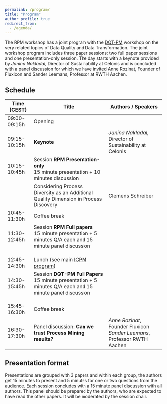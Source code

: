 ```yaml
---
permalink: /program/
title: "Program"
author_profile: true
redirect_from: 
  - /agenda/
---
```



The RPM workshop has a joint program with the [DQT-PM](https://www.processdataquality.com/dqthome) workshop on the very related topics of Data Quality and Data Transformation. The joint workshop program includes three paper sessions: two full paper sessions and one presentation-only session. The day starts with a keynote provided by *Janina Nakladal*, Director of Sustainability at Celonis and is concluded with a panel discussion for which we have invited Anne Rozinat, Founder of Fluxicon and Sander Leemans, Professor at RWTH Aachen.

## Schedule

| Time (CEST)     | Title     | Authors / Speakers                                                             |
| --------------- | --------- | ------------------------------------------------------------ |
| 09:00-09:15h    | Opening  |  |
| 09:15-10:15h    | **Keynote** | *Janina Nakladal*, Director of Sustainability at Celonis |
| 10:15-10:45h    | Session **RPM Presentation-only** <br> 15 minute presentation + 10 minutes discussion |  |
|                 | Considering Process Diversity as an Additional Quality Dimension in Process Discovery | Clemens Schreiber |
| 10:45-11:30h    | Coffee break     | |
| 11:30-12:45h    | Session **RPM Full papers** <br> 15 minute presentation + 5 minutes Q/A each and 15 minute panel discussion |  |
|                 |  |  |
|                 |  |  |
|                 |  |  |
| 12:45-14:30h    | Lunch (see main [ICPM program](https://icpmconference.org/2022/program/))       | |
| 14:30-15:45h    | Session **DQT-PM Full Papers** <br> 15 minute presentation + 5 minutes Q/A each and 15 minute panel discussion |  |
|                 |  |  |
|                 |  |  |
|                 |  |  |
| 15:45-16:30h    | Coffee break     | |
| 16:30-17:30h    | Panel discussion: **Can we trust Process Mining results?** | *Anne Rozinat*, Founder Fluxicon  <br> *Sander Leemans*, Professor RWTH Aachen |

## Presentation format

Presentations are grouped with 3 papers and within each group, the authors get 15 minutes to present and 5 minutes for one or two questions from the audience. Each session concludes with a 15 minute panel discussion with all authors. This panel should be prepared by the authors, who are expected to have read the other papers. It will be moderated by the session chair.
